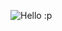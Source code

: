 ![Hello :p]([https://i.pinimg.com/736x/bb/b5/e2/bbb5e2e3361a6a39bcad1d7bd380ea47.jpg](https://i.pinimg.com/736x/25/46/15/254615cdf4d7c3d3fe62f7ee03ccf052.jpg))

